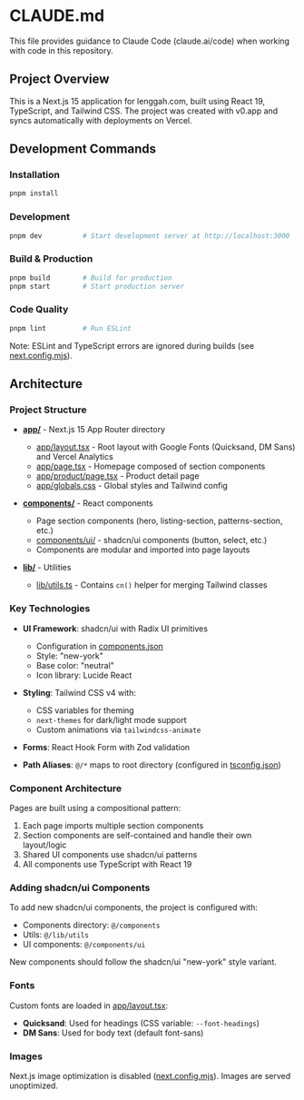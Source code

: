 # CLAUDE.md

This file provides guidance to Claude Code (claude.ai/code) when working with code in this repository.

## Project Overview

This is a Next.js 15 application for lenggah.com, built using React 19, TypeScript, and Tailwind CSS. The project was created with v0.app and syncs automatically with deployments on Vercel.

## Development Commands

### Installation
```bash
pnpm install
```

### Development
```bash
pnpm dev          # Start development server at http://localhost:3000
```

### Build & Production
```bash
pnpm build        # Build for production
pnpm start        # Start production server
```

### Code Quality
```bash
pnpm lint         # Run ESLint
```

Note: ESLint and TypeScript errors are ignored during builds (see [next.config.mjs](next.config.mjs:4-7)).

## Architecture

### Project Structure

- **[app/](app/)** - Next.js 15 App Router directory
  - [app/layout.tsx](app/layout.tsx) - Root layout with Google Fonts (Quicksand, DM Sans) and Vercel Analytics
  - [app/page.tsx](app/page.tsx) - Homepage composed of section components
  - [app/product/page.tsx](app/product/page.tsx) - Product detail page
  - [app/globals.css](app/globals.css) - Global styles and Tailwind config

- **[components/](components/)** - React components
  - Page section components (hero, listing-section, patterns-section, etc.)
  - [components/ui/](components/ui/) - shadcn/ui components (button, select, etc.)
  - Components are modular and imported into page layouts

- **[lib/](lib/)** - Utilities
  - [lib/utils.ts](lib/utils.ts) - Contains `cn()` helper for merging Tailwind classes

### Key Technologies

- **UI Framework**: shadcn/ui with Radix UI primitives
  - Configuration in [components.json](components.json)
  - Style: "new-york"
  - Base color: "neutral"
  - Icon library: Lucide React

- **Styling**: Tailwind CSS v4 with:
  - CSS variables for theming
  - `next-themes` for dark/light mode support
  - Custom animations via `tailwindcss-animate`

- **Forms**: React Hook Form with Zod validation

- **Path Aliases**: `@/*` maps to root directory (configured in [tsconfig.json](tsconfig.json:21-23))

### Component Architecture

Pages are built using a compositional pattern:
1. Each page imports multiple section components
2. Section components are self-contained and handle their own layout/logic
3. Shared UI components use shadcn/ui patterns
4. All components use TypeScript with React 19

### Adding shadcn/ui Components

To add new shadcn/ui components, the project is configured with:
- Components directory: `@/components`
- Utils: `@/lib/utils`
- UI components: `@/components/ui`

New components should follow the shadcn/ui "new-york" style variant.

### Fonts

Custom fonts are loaded in [app/layout.tsx](app/layout.tsx:9-14):
- **Quicksand**: Used for headings (CSS variable: `--font-headings`)
- **DM Sans**: Used for body text (default font-sans)

### Images

Next.js image optimization is disabled ([next.config.mjs](next.config.mjs:9-11)). Images are served unoptimized.
